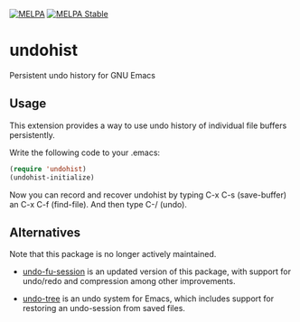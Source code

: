 [![MELPA](https://melpa.org/packages/undohist-badge.svg)](https://melpa.org/#/undohist)
[![MELPA Stable](https://stable.melpa.org/packages/undohist-badge.svg)](https://stable.melpa.org/#/undohist)


# undohist

Persistent undo history for GNU Emacs

## Usage

This extension provides a way to use undo history of individual file 
buffers persistently.

Write the following code to your .emacs:

```el
(require 'undohist)
(undohist-initialize)
```

Now you can record and recover undohist by typing C-x C-s (save-buffer) an 
C-x C-f (find-file). And then type C-/ (undo).

## Alternatives

Note that this package is no longer actively maintained.

- [undo-fu-session](https://melpa.org/#/undo-fu-session) is an updated
  version of this package, with support for undo/redo and compression
  among other improvements.

- [undo-tree](https://elpa.gnu.org/packages/undo-tree.html) is an undo
  system for Emacs, which includes support for restoring an undo-session
  from saved files.
